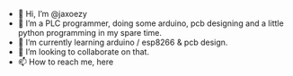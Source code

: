 - 👋 Hi, I’m @jaxoezy
- 👀 I’m a PLC programmer, doing some arduino, pcb designing and a little python programming in my spare time.
- 🌱 I’m currently learning arduino / esp8266 & pcb design.
- 💞️ I’m looking to collaborate on that.
- 📫 How to reach me, here

<!---
jaxoezy/jaxoezy is a ✨ special ✨ repository because its `README.md` (this file) appears on your GitHub profile.
You can click the Preview link to take a look at your changes.
--->
